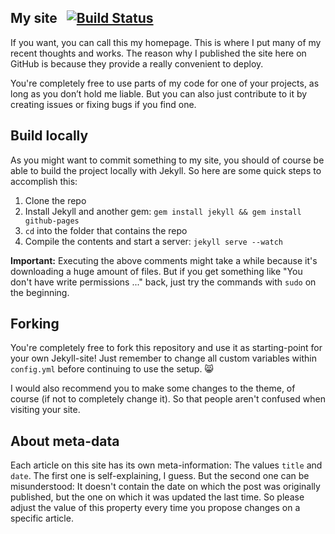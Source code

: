 ## My site &nbsp; [![Build Status](https://travis-ci.org/leo/leo.github.io.svg?branch=master)][1]

If you want, you can call this my homepage. This is where I put many of my recent thoughts and works. The reason why I published the site here on GitHub is because they provide a really convenient to deploy.

You're completely free to use parts of my code for one of your projects, as long as you don’t hold me liable. But you can also just contribute to it by creating issues or fixing bugs if you find one.

## Build locally

As you might want to commit something to my site, you should of course be able to build the project locally with Jekyll. So here are some quick steps to accomplish this:

1. Clone the repo
2. Install Jekyll and another gem: `gem install jekyll && gem install github-pages`
3. `cd` into the folder that contains the repo
4. Compile the contents and start a server: `jekyll serve --watch`

**Important:** Executing the above comments might take a while because it's downloading a huge amount of files. But if you get something like "You don't have write permissions ..." back, just try the commands with `sudo` on the beginning.

## Forking

You're completely free to fork this repository and use it as starting-point for your own Jekyll-site! Just remember to change all custom variables within ```config.yml``` before continuing to use the setup. 😸

I would also recommend you to make some changes to the theme, of course (if not to completely change it). So that people aren't confused when visiting your site.

## About meta-data

Each article on this site has its own meta-information: The values `title` and `date`. The first one is self-explaining, I guess. But the second one can be misunderstood: It doesn't contain the date on which the post was originally published, but the one on which it was updated the last time. So please adjust the value of this property every time you propose changes on a specific article.

[1]: https://travis-ci.org/leo/leo.github.io
